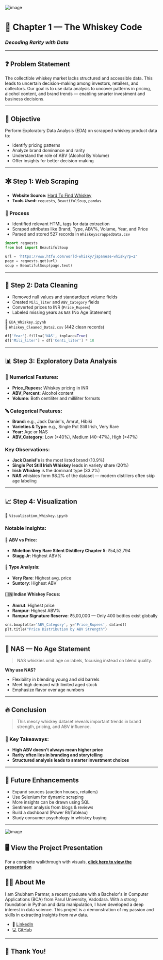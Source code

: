 ![image](https://github.com/user-attachments/assets/cd2622e1-6958-4559-a3ac-9098ad795842)

# 🥃 Chapter 1 — The Whiskey Code  
### *Decoding Rarity with Data*

---

## ❓ Problem Statement

The collectible whiskey market lacks structured and accessible data. This leads to uncertain decision-making among investors, retailers, and collectors. Our goal is to use data analysis to uncover patterns in pricing, alcohol content, and brand trends — enabling smarter investment and business decisions.

---

## 🎯 Objective

Perform Exploratory Data Analysis (EDA) on scrapped whiskey product data to:
- Identify pricing patterns
- Analyze brand dominance and rarity
- Understand the role of ABV (Alcohol By Volume)
- Offer insights for better decision-making

---

## 🕸️ Step 1: Web Scraping

- **Website Source:** [Hard To Find Whiskey](https://www.htfw.com/)
- **Tools Used:** `requests`, `BeautifulSoup`, `pandas`

### 🔧 Process
- Identified relevant HTML tags for data extraction
- Scraped attributes like Brand, Type, ABV%, Volume, Year, and Price
- Parsed and stored 527 records in `WhiskeyScrappedData.csv`

```python
import requests
from bs4 import BeautifulSoup

url = 'https://www.htfw.com/world-whisky/japanese-whisky?p=2'
page = requests.get(url)
soup = BeautifulSoup(page.text)
```

---

## 🧼 Step 2: Data Cleaning

- Removed null values and standardized volume fields
- Created `Mili_liter` and `ABV_Category` fields
- Converted prices to INR (`Price_Rupees`)
- Labeled missing years as `NAS` (No Age Statement)

📁 `EDA_Whiskey.ipynb`  
📄 `Whiskey_Cleaned_Data2.csv` (442 clean records)

```python
df['Year'].fillna('NAS', inplace=True)
df['Mili_liter'] = df['Centi_liter'] * 10
```

---

## 📊 Step 3: Exploratory Data Analysis

### 🔢 Numerical Features:
- **Price_Rupees:** Whiskey pricing in INR
- **ABV_Percent:** Alcohol content
- **Volume:** Both centiliter and milliliter formats

### 🔤 Categorical Features:
- **Brand:** e.g., Jack Daniel's, Amrut, Hibiki
- **Varieties & Type:** e.g., Single Pot Still Irish, Very Rare
- **Year:** Age or NAS
- **ABV_Category:** Low (<40%), Medium (40–47%), High (>47%)

### Key Observations:
- **Jack Daniel's** is the most listed brand (10.9%)
- **Single Pot Still Irish Whiskey** leads in variety share (20%)
- **Irish Whiskey** is the dominant type (33.2%)
- **NAS** whiskies form 98.2% of the dataset — modern distillers often skip age labeling

---

## 📈 Step 4: Visualization

📁 `Visualization_Whiskey.ipynb`

### Notable Insights:

#### 🧪 ABV vs Price:
- **Midelton Very Rare Silent Distillery Chapter 5**: ₹54,52,794
- **Stagg Jr**: Highest ABV%

#### 🧪 Type Analysis:
- **Very Rare**: Highest avg. price
- **Suntory**: Highest ABV

#### 🇮🇳 Indian Whiskey Focus:
- **Amrut**: Highest price
- **Rampur**: Highest ABV%
- **Rampur Signature Reserve**: ₹5,00,000 — Only 400 bottles exist globally

```python
sns.boxplot(x='ABV_Category', y='Price_Rupees', data=df)
plt.title("Price Distribution by ABV Strength")
```

---

## 🧠 NAS — No Age Statement

> NAS whiskies omit age on labels, focusing instead on blend quality.

**Why use NAS?**
- Flexibility in blending young and old barrels
- Meet high demand with limited aged stock
- Emphasize flavor over age numbers

---

## 🔥 Conclusion

> This messy whiskey dataset reveals important trends in brand strength, pricing, and ABV influence.  

### 📌 Key Takeaways:
- **High ABV doesn't always mean higher price**
- **Rarity often lies in branding and storytelling**
- **Structured analysis leads to smarter investment choices**

---

## 🚀 Future Enhancements

- Expand sources (auction houses, retailers)
- Use Selenium for dynamic scraping
- More insights can be drawn using SQL
- Sentiment analysis from blogs & reviews
- Build a dashboard (Power BI/Tableau)
- Study consumer psychology in whiskey buying

---
![image](https://github.com/user-attachments/assets/42923de0-6daa-47b6-bc51-25350f35bb87)


## 🖥️ View the Project Presentation

For a complete walkthrough with visuals, **[click here to view the presentation](./Whiskey_EDA/Whiskey_EDA_Shubham_Parmar.pdf)**  


## 👨‍💻 About Me

I am Shubham Parmar, a recent graduate with a Bachelor's in Computer Applications (BCA) from Parul University, Vadodara. With a strong foundation in Python and data manipulation, I have developed a deep interest in data science. This project is a demonstration of my passion and skills in extracting insights from raw data.

- 🔗 [LinkedIn](https://www.linkedin.com/in/shubham-parmar-12164024a/)
- 💻 [GitHub](https://github.com/shubham132004)
  
---

## 🙏 Thank You!
